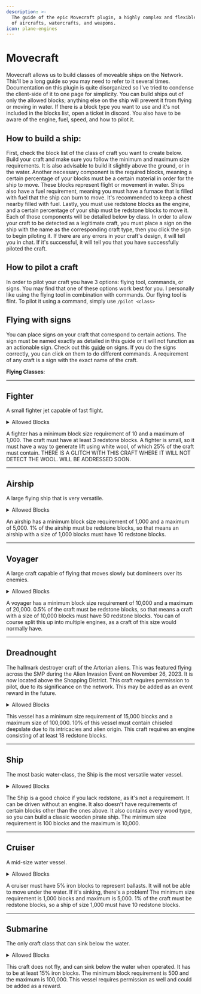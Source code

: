 ```yaml
---
description: >-
  The guide of the epic Movecraft plugin, a highly complex and flexible system
  of aircrafts, watercrafts, and weapons.
icon: plane-engines
---
```


# Movecraft

Movecraft allows us to build classes of moveable ships on the Network. This'll be a long guide so you may need to refer to it several times. Documentation on this plugin is quite disorganized so I've tried to condense the client-side of it to one page for simplicity. You can build ships out of only the allowed blocks; anything else on the ship will prevent it from flying or moving in water. If there is a block type you want to use and it's not included in the blocks list, open a ticket in discord. You also have to be aware of the engine, fuel, speed, and how to pilot it.

## **How to build a ship**:

First, check the block list of the class of craft you want to create below. Build your craft and make sure you follow the minimum and maximum size requirements. It is also advisable to build it slightly above the ground, or in the water. Another necessary component is the required blocks, meaning a certain percentage of your blocks must be a certain material in order for the ship to move. These blocks represent flight or movement in water. Ships also have a fuel requirement, meaning you must have a furnace that is filled with fuel that the ship can burn to move. It's recommended to keep a chest nearby filled with fuel. Lastly, you must use redstone blocks as the engine, and a certain percentage of your ship must be redstone blocks to move it. \
Each of those components will be detailed below by class. In order to allow your craft to be detected as a legitimate craft, you must place a sign on the ship with the name as the corresponding craft type, then you click the sign to begin piloting it. If there are any errors in your craft's design, it will tell you in chat. If it's successful, it will tell you that you have successfully piloted the craft.

## **How to pilot a craft**

In order to pilot your craft you have 3 options: flying tool, commands, or signs. You may find that one of these options work best for you. I personally like using the flying tool in combination with commands. Our flying tool is flint. To pilot it using a command, simply use `/pilot <class>`

## **Flying with signs**

You can place signs on your craft that correspond to certain actions. The sign must be named exactly as detailed in this guide or it will not function as an actionable sign. Check out this [guide](https://github.com/APDevTeam/Movecraft/wiki/Control-Signs) on signs. If you do the signs correctly, you can click on them to do different commands. A requirement of any craft is a sign with the exact name of the craft.

**Flying Classes**:

***

## **Fighter**

A small fighter jet capable of fast flight.

<details>

<summary>Allowed Blocks</summary>

```
- water
- lava
- PLAYER_HEAD
- ARMOR_STAND
- GLASS
- dispenser
- note_block
- RED_BED
- sticky_piston
- gray_concrete
- light_gray_concrete
- cyan_concrete
- red_concrete
- green_concrete
- piston
- piston_head
- sticky_piston
- piston
- piston_head
- black_wool
- green_wool
- red_wool
- gray_wool
- light_gray_wool
- cyan_wool
- purple_wool
- gold_block
- bookshelf
- torch
- fire
- redstone_wire
- diamond_block
- crafting_table
- furnace
- blast_furnace
- smoker
- ladder
- lever
- redstone_torch
- redstone_wall_torch
- cake
- repeater
- iron_bars
- brewing_stand
- cauldron
- redstone_lamp
- ender_chest
- tripwire_hook
- tripwire
- emerald_block
- beacon
- flower_pot
- comparator
- daylight_detector
- redstone_block
- hopper
- activator_rail
- slime_block
- coal_block
- smooth_stone
- bell
- cartography_table
- composter
- fletching_table
- grindstone
- lantern
- lectern
- loom
- smithing_table
- stonecutter
- GRAY_CONCRETE
- LIGHT_GRAY_CONCRETE
- CYAN_CONCRETE
- RED_CONCRETE
- GREEN_WOOL
- BLACK_WOOL
```

</details>

A fighter has a minimum block size requirement of 10 and a maximum of 1,000. The craft must have at least 3 redstone blocks. A fighter is small, so it must have a way to generate lift using white wool, of which 25% of the craft must contain. THERE IS A GLITCH WITH THIS CRAFT WHERE IT WILL NOT DETECT THE WOOL. WILL BE ADDRESSED SOON.

***

## **Airship**

A large flying ship that is very versatile.

<details>

<summary>Allowed Blocks</summary>

```
- water
- lava
- GLASS
- lapis_block
- dispenser
- note_block
- RED_BED
- sticky_piston
- piston
- piston_head
- gold_block
- iron_block
- "#slabs"
- bricks
- bookshelf
- torch
- fire
- redstone_wire
- diamond_block
- crafting_table
- furnace
- blast_furnace
- smoker
- ladder
- lever
- redstone_torch
- redstone_wall_torch
- clay
- netherrack
- glowstone
- cake
- repeater
- iron_bars
- nether_brick
- enchanting_table
- brewing_stand
- cauldron
- end_stone
- dragon_egg
- redstone_lamp
- ender_chest
- tripwire_hook
- tripwire
- emerald_block
- beacon
- flower_pot
- comparator
- daylight_detector
- redstone_block
- hopper
- quartz_block
- chiseled_quartz_block
- quartz_pillar
- smooth_quartz
- activator_rail
- dropper
- gray_concrete
- light_gray_concrete
- cyan_concrete
- red_concrete
- green_concrete
- slime_block
- coal_block
- end_stone_bricks
- smooth_stone
- bell
- cartography_table
- composter
- fletching_table
- grindstone
- lantern
- lectern
- loom
- smithing_table
- stonecutter
- PLAYER_HEAD
- ARMOR_STAND
```

</details>

An airship has a minimum block size requirement of 1,000 and a maximum of 5,000. 1% of the airship must be redstone blocks, so that means an airship with a size of 1,000 blocks must have 10 redstone blocks.

***

## **Voyager**

A large craft capable of flying that moves slowly but domineers over its enemies.

<details>

<summary>Allowed Blocks</summary>

```
- PLAYER_HEAD
- ARMOR_STAND
- water
- lava
- GLASS
- lapis_block
- dispenser
- note_block
- sticky_piston
- piston
- piston_head
- gold_block
- iron_block
- gray_concrete
- light_gray_concrete
- cyan_concrete
- red_concrete
- green_concrete
- bricks
- bookshelf
- torch
- fire
- redstone_wire
- diamond_block
- crafting_table
- furnace
- blast_furnace
- smoker
- ladder
- lever
- redstone_torch
- redstone_wall_torch
- clay
- netherrack
- glowstone
- cake
- repeater
- iron_bars
- nether_brick
- enchanting_table
- brewing_stand
- cauldron
- end_stone
- dragon_egg
- redstone_lamp
- ender_chest
- tripwire_hook
- tripwire
- emerald_block
- beacon
- flower_pot
- comparator
- daylight_detector
- redstone_block
- hopper
- quartz_block
- chiseled_quartz_block
- quartz_pillar
- smooth_quartz
- activator_rail
- dropper
- slime_block
- coal_block
- end_stone_bricks
- smooth_stone
- bell
- cartography_table
- composter
- fletching_table
- grindstone
- lantern
- lectern
- loom
- smithing_table
- stonecutter
- GRAY_CONCRETE
- LIGHT_GRAY_CONCRETE
- CYAN_CONCRETE
- RED_CONCRETE
- GREEN_WOOL
- BLACK_WOOL
```

</details>

A voyager has a minimum block size requirement of 10,000 and a maximum of 20,000. 0.5% of the craft must be redstone blocks, so that means a craft with a size of 10,000 blocks must have 50 redstone blocks. You can of course split this up into multiple engines, as a craft of this size would normally have.

***

## **Dreadnought**

The hallmark destroyer craft of the Artorian aliens. This was featured flying across the SMP during the Alien Invasion Event on November 26, 2023. It is now located above the Shopping District. This craft requires permission to pilot, due to its significance on the network. This may be added as an event reward in the future.

<details>

<summary>Allowed Blocks</summary>

```
- MAGMA_BLOCK
- PLAYER_HEAD
- ARMOR_STAND
- POLISHED_DIORITE
- POLISHED_DIORITE_SLAB
- POLISHED_DIORITE_STAIRS
- POLISHED_ANDESITE
- POLISHED_ANDESITE_STAIRS
- ANDESITE_WALL
- CHISELED_DEEPSLATE
- DEEPSLATE_TILES
- DEEPSLATE_TILE_WALL
- DEEPSLATE_TILE_STAIRS
- DEEPSLATE_TILE_SLAB
- POLISHED_DEEPSLATE
- POLISHED_DEEPSLATE_STAIRS
- POLISHED_DEEPSLATE_SLAB
- WATER
- LAVA
- OAK_LOG
- OAK_WOOD
- OAK_LEAVES
- GLASS
- DISPENSER
- NOTE_BLOCK
- RED_BED
- STICKY_PISTON
- PISTON
- PISTON_HEAD
- WHITE_WOOL
- GOLD_BLOCK
- IRON_BLOCK
- STONE_SLAB
- BOOKSHELF
- OBSIDIAN
- TORCH
- FIRE
- OAK_STAIRS
- CHEST
- BARREL
- SEA_LANTERN
- LANTERN
- CRIMSON_NYLIUM
- REDSTONE_WIRE
- DIAMOND_BLOCK
- CRAFTING_TABLE
- JUNGLE_SIGN
- OAK_SIGN
- OAK_DOOR
- LADDER
- FURNACE
- BLAST_FURNACE
- LEVER
- STONE_PRESSURE_PLATE
- IRON_DOOR
- OAK_PRESSURE_PLATE
- REDSTONE_TORCH
- STONE_BUTTON
- CLAY
- OAK_FENCE
- NETHERRACK
- GLOWSTONE
- CAKE
- REPEATER
- WHITE_STAINED_GLASS
- OAK_TRAPDOOR
- STONE_BRICKS
- IRON_BARS
- GLASS_PANE
- OAK_FENCE_GATE
- STONE_BRICK_STAIRS
- NETHER_BRICK_FENCE
- NETHER_BRICK_STAIRS
- ENCHANTING_TABLE
- BREWING_STAND
- CAULDRON
- DRAGON_EGG
- REDSTONE_LAMP
- ENDER_CHEST
- TRIPWIRE_HOOK
- EMERALD_BLOCK
- SPRUCE_STAIRS
- BIRCH_STAIRS
- JUNGLE_STAIRS
- BEACON
- COBBLESTONE_WALL
- FLOWER_POT
- OAK_BUTTON
- ANVIL
- TRAPPED_CHEST
- LIGHT_WEIGHTED_PRESSURE_PLATE
- HEAVY_WEIGHTED_PRESSURE_PLATE
- COMPARATOR
- DAYLIGHT_DETECTOR
- REDSTONE_BLOCK
- HOPPER
- QUARTZ_BLOCK
- QUARTZ_STAIRS
- ACTIVATOR_RAIL
- DROPPER
- WHITE_CARPET
- TERRACOTTA
- COAL_BLOCK
- POLISHED_DEEPSLATE_WALL
- STONE
```

</details>

This vessel has a minimum size requirement of 15,000 blocks and a maximum size of 100,000. 10% of this vessel must contain chiseled deepslate due to its intricacies and alien origin. This craft requires an engine consisting of at least 18 redstone blocks.

***

## **Ship**

The most basic water-class, the Ship is the most versatile water vessel.

<details>

<summary>Allowed Blocks</summary>

```
- lava
- GLASS
- PLAYER_HEAD
- ARMOR_STAND
- lapis_block
- dispenser
- note_block
- RED_BED
- sticky_piston
- piston
- piston_head
- gold_block
- iron_block
- gray_concrete
- light_gray_concrete
- cyan_concrete
- red_concrete
- green_concrete
- bricks
- bookshelf
- torch
- fire
- redstone_wire
- diamond_block
- crafting_table
- furnace
- blast_furnace
- smoker
- ladder
- lever
- redstone_torch
- redstone_wall_torch
- clay
- netherrack
- glowstone
- cake
- repeater
- iron_bars
- nether_brick
- enchanting_table
- brewing_stand
- cauldron
- end_stone
- dragon_egg
- redstone_lamp
- ender_chest
- tripwire_hook
- tripwire
- emerald_block
- beacon
- flower_pot
- comparator
- daylight_detector
- redstone_block
- hopper
- quartz_block
- chiseled_quartz_block
- quartz_pillar
- smooth_quartz
- activator_rail
- dropper
- slime_block
- coal_block
- end_stone_bricks
- smooth_stone
- bell
- cartography_table
- composter
- fletching_table
- grindstone
- lantern
- lectern
- loom
- smithing_table
- stonecutter
- ACACIA_BUTTON
- ACACIA_DOOR
- ACACIA_FENCE
- ACACIA_FENCE_GATE
- ACACIA_HANGING_SIGN
- ACACIA_LOG
- ACACIA_PLANKS
- ACACIA_PRESSURE_PLATE
- ACACIA_SIGN
- ACACIA_SLAB
- ACACIA_STAIRS
- ACACIA_TRAPDOOR
- ACACIA_WALL_HANGING_SIGN
- ACACIA_WALL_SIGN
- ACACIA_WOOD    
- OAK_BUTTON
- OAK_DOOR
- OAK_FENCE
- OAK_FENCE_GATE
- OAK_HANGING_SIGN
- OAK_LOG
- OAK_PLANKS
- OAK_PRESSURE_PLATE
- OAK_SIGN
- OAK_SLAB
- OAK_STAIRS
- OAK_TRAPDOOR
- OAK_WALL_HANGING_SIGN
- OAK_WALL_SIGN
- OAK_WOOD
- BIRCH_BUTTON
- BIRCH_DOOR
- BIRCH_FENCE
- BIRCH_FENCE_GATE
- BIRCH_HANGING_SIGN
- BIRCH_LOG
- BIRCH_PLANKS
- BIRCH_PRESSURE_PLATE
- BIRCH_SIGN
- BIRCH_SLAB
- BIRCH_STAIRS
- BIRCH_TRAPDOOR
- BIRCH_WALL_HANGING_SIGN
- BIRCH_WALL_SIGN
- BIRCH_WOOD
- CHERRY_BUTTON
- CHERRY_DOOR
- CHERRY_FENCE
- CHERRY_FENCE_GATE
- CHERRY_HANGING_SIGN
- CHERRY_LOG
- CHERRY_PLANKS
- CHERRY_PRESSURE_PLATE
- CHERRY_SIGN
- CHERRY_SLAB
- CHERRY_STAIRS
- CHERRY_TRAPDOOR
- CHERRY_WALL_HANGING_SIGN
- CHERRY_WALL_SIGN
- CHERRY_WOOD
- CRIMSON_HANGING_SIGN
- CRIMSON_HYPHAE
- CRIMSON_NYLIUM
- CRIMSON_PLANKS
- CRIMSON_PRESSURE_PLATE
- CRIMSON_SIGN
- CRIMSON_SLAB
- CRIMSON_STAIRS
- CRIMSON_STEM
- CRIMSON_TRAPDOOR
- CRIMSON_WALL_HANGING_SIGN
- CRIMSON_WALL_SIGN
- DARK_OAK_FENCE
- DARK_OAK_HANGING_SIGN
- DARK_OAK_LOG
- DARK_OAK_PLANKS
- DARK_OAK_PRESSURE_PLATE
- DARK_OAK_SIGN
- DARK_OAK_SLAB
- DARK_OAK_STAIRS
- DARK_OAK_TRAPDOOR
- DARK_OAK_WALL_HANGING_SIGN
- DARK_OAK_WALL_SIGN
- DARK_OAK_WOOD
- JUNGLE_BUTTON
- JUNGLE_DOOR
- JUNGLE_FENCE
- JUNGLE_FENCE_GATE
- JUNGLE_HANGING_SIGN
- JUNGLE_LOG
- JUNGLE_PLANKS
- JUNGLE_PRESSURE_PLATE
- JUNGLE_SIGN
- JUNGLE_SLAB
- JUNGLE_STAIRS
- JUNGLE_TRAPDOOR
- JUNGLE_WALL_HANGING_SIGN
- JUNGLE_WALL_SIGN
- JUNGLE_WOOD
- MANGROVE_BUTTON
- MANGROVE_DOOR
- MANGROVE_FENCE
- MANGROVE_FENCE_GATE
- MANGROVE_HANGING_SIGN
- MANGROVE_LOG
- MANGROVE_PLANKS
- MANGROVE_PRESSURE_PLATE
- MANGROVE_SIGN
- MANGROVE_SLAB
- MANGROVE_STAIRS
- MANGROVE_TRAPDOOR
- MANGROVE_WALL_HANGING_SIGN
- MANGROVE_WALL_SIGN
- MANGROVE_WOOD
- SPRUCE_BUTTON
- SPRUCE_DOOR
- SPRUCE_FENCE
- SPRUCE_FENCE_GATE
- SPRUCE_HANGING_SIGN
- SPRUCE_LOG
- SPRUCE_PLANKS
- SPRUCE_PRESSURE_PLATE
- SPRUCE_SIGN
- SPRUCE_SLAB
- SPRUCE_STAIRS
- SPRUCE_TRAPDOOR
- SPRUCE_WALL_HANGING_SIGN
- SPRUCE_WALL_SIGN
- SPRUCE_WOOD
- STRIPPED_ACACIA_LOG
- STRIPPED_ACACIA_WOOD
- STRIPPED_BAMBOO_BLOCK
- STRIPPED_BIRCH_LOG
- STRIPPED_BIRCH_WOOD
- STRIPPED_CHERRY_LOG
- STRIPPED_CHERRY_WOOD
- STRIPPED_CRIMSON_HYPHAE
- STRIPPED_CRIMSON_STEM
- STRIPPED_DARK_OAK_LOG
- STRIPPED_DARK_OAK_WOOD
- STRIPPED_JUNGLE_LOG
- STRIPPED_JUNGLE_WOOD
- STRIPPED_MANGROVE_LOG
- STRIPPED_MANGROVE_WOOD
- STRIPPED_OAK_LOG
- STRIPPED_OAK_WOOD
- STRIPPED_SPRUCE_LOG
- STRIPPED_SPRUCE_WOOD
- STRIPPED_WARPED_HYPHAE
- STRIPPED_WARPED_STEM
- WARPED_BUTTON
- WARPED_DOOR
- WARPED_FENCE
- WARPED_FENCE_GATE
- WARPED_HANGING_SIGN
- WARPED_HYPHAE
- WARPED_NYLIUM
- WARPED_PLANKS
- WARPED_SIGN
- WARPED_SLAB
- WARPED_STAIRS
- WARPED_STEM
- WARPED_TRAPDOOR
- WARPED_WALL_HANGING_SIGN
- WARPED_WALL_SIGN
- WHITE_WOOL
- GRAY_WOOL
- LIGHT_GRAY_WOOL
- BLACK_WOOL
- BLUE_WOOL
- LIGHT_BLUE_WOOL
- GREEN_WOOL
- LIME_WOOL
- CYAN_WOOL
- PURPLE_WOOL
- RED_WOOL
- MAGENTA_WOOL
- PINK_WOOL
- YELLOW_WOOL
- ORANGE_WOOL
- BROWN_WOOL
```

</details>

The Ship is a good choice if you lack redstone, as it's not a requirement. It can be driven without an engine. It also doesn't have requirements of certain blocks other than the ones above. It also contains every wood type, so you can build a classic wooden pirate ship. The minimum size requirement is 100 blocks and the maximum is 10,000.

***

## **Cruiser**

A mid-size water vessel.

<details>

<summary>Allowed Blocks</summary>

```
- PLAYER_HEAD
- ARMOR_STAND
- lava
- GLASS
- lapis_block
- dispenser
- note_block
- RED_BED
- sticky_piston
- piston
- piston_head
- gold_block
- iron_block
- bricks
- bookshelf
- torch
- fire
- redstone_wire
- diamond_block
- crafting_table
- furnace
- blast_furnace
- smoker
- ladder
- lever
- redstone_torch
- redstone_wall_torch
- clay
- netherrack
- glowstone
- cake
- repeater
- iron_bars
- nether_brick
- enchanting_table
- brewing_stand
- cauldron
- end_stone
- dragon_egg
- redstone_lamp
- ender_chest
- tripwire_hook
- tripwire
- emerald_block
- beacon
- flower_pot
- comparator
- daylight_detector
- redstone_block
- hopper
- quartz_block
- chiseled_quartz_block
- quartz_pillar
- smooth_quartz
- activator_rail
- dropper
- gray_concrete
- light_gray_concrete
- cyan_concrete
- red_concrete
- green_concrete
- slime_block
- coal_block
- end_stone_bricks
- smooth_stone
- bell
- cartography_table
- composter
- fletching_table
- grindstone
- lantern
- lectern
- loom
- smithing_table
- stonecutter
```

</details>

A cruiser must have 5% iron blocks to represent ballasts. It will not be able to move under the water. If it's sinking, there's a problem! The minimum size requirement is 1,000 blocks and maximum is 5,000. 1% of the craft must be redstone blocks, so a ship of size 1,000 must have 10 redstone blocks.

***

## **Submarine**

The only craft class that can sink below the water.

<details>

<summary>Allowed Blocks</summary>

```
- PLAYER_HEAD
- ARMOR_STAND
- lava
- GLASS
- lapis_block
- dispenser
- note_block
- RED_BED
- sticky_piston
- piston
- piston_head
- gold_block
- iron_block
- bricks
- bookshelf
- torch
- fire
- redstone_wire
- diamond_block
- crafting_table
- furnace
- blast_furnace
- smoker
- ladder
- lever
- redstone_torch
- redstone_wall_torch
- clay
- gray_concrete
- light_gray_concrete
- cyan_concrete
- red_concrete
- green_concrete
- netherrack
- glowstone
- cake
- repeater
- iron_bars
- nether_brick
- enchanting_table
- brewing_stand
- cauldron
- end_stone
- dragon_egg
- redstone_lamp
- ender_chest
- tripwire_hook
- tripwire
- emerald_block
- beacon
- flower_pot
- comparator
- daylight_detector
- redstone_block
- hopper
- quartz_block
- chiseled_quartz_block
- quartz_pillar
- smooth_quartz
- activator_rail
- dropper
- slime_block
- coal_block
- end_stone_bricks
- smooth_stone
- bell
- cartography_table
- composter
- fletching_table
- grindstone
- lantern
- lectern
- loom
- smithing_table
- stonecutter
```

</details>

This craft does not fly, and can sink below the water when operated. It has to be at least 15% iron blocks. The minimum block requirement is 500 and the maximum is 100,000. This vessel requires permission as well and could be added as a reward.
